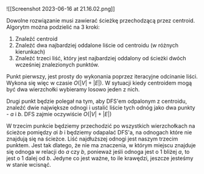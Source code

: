 ![[Screenshot 2023-06-16 at 21.16.02.png]]

Dowolne rozwiązanie musi zawierać ścieżkę przechodzącą przez centroid.
Algorytm można podzielić na 3 kroki:
1. Znaleźć centroid
2. Znaleźć dwa najbardziej oddalone liście od centroidu (w różnych kierunkach)
3. Znaleźć trzeci liść, który jest najbardziej oddalony od ścieżki dwóch wcześniej znalezionych punktów.

Punkt pierwszy, jest prosty do wykonania poprzez iteracyjne odcinanie liści. Wykona się więc w czasie $O(|V|+|E|)$. W sytuacji kiedy centroidem mogą być dwa wierzchołki wybieramy losowo jeden z nich.

Drugi punkt będzie polegał na tym, aby DFS'em odpalonym z centroidu, znaleźć dwie największe odnogi i ustalić liście tych odnóg jako dwa punkty - $a$ i $b$. DFS zajmie oczywiście $O(|V|+|E|)$

W trzecim punkcie będziemy przechodzić po wszystkich wierzchołkach na ścieżce pomiędzy $a$i $b$ i będziemy odapalać DFS'a, na odnogach które nie znajdują się na ścieżce. Liść najdłuższej odnogi jest naszym trzecim punktem. Jest tak dlatego, że nie ma znaczenia, w którym miejscu znajduje się odnoga w relacji do $a$ czy $b$, ponieważ jeśli odnoga jest o $1$ bliżej $a$, to jest o $1$ dalej od $b$. Jedyne co jest ważne, to ile krawędzi, jeszcze jesteśmy w stanie wcisnąć.

